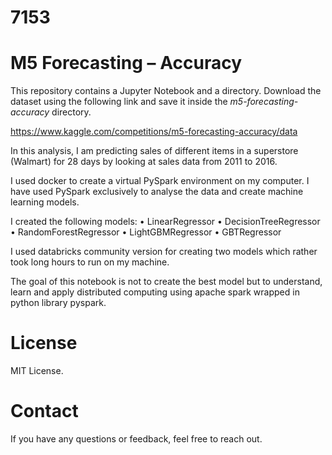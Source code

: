 # 7153

# M5 Forecasting – Accuracy

This repository contains a Jupyter Notebook and a directory. Download the dataset using the following link and save it inside the <i>m5-forecasting-accuracy</i> directory.

https://www.kaggle.com/competitions/m5-forecasting-accuracy/data 

In this analysis, I am predicting sales of different items in a superstore (Walmart) for 28 days by looking at sales data from 2011 to 2016.

I used docker to create a virtual PySpark environment on my computer. I have used PySpark exclusively to analyse the data and create machine learning models. 

I created the following models:
• LinearRegressor
• DecisionTreeRegressor
• RandomForestRegressor
• LightGBMRegressor
• GBTRegressor

I used databricks community version for creating two models which rather took long hours to run on my machine.

The goal of this notebook is not to create the best model but to understand, learn and apply distributed computing using apache spark wrapped in python library pyspark.

# License
MIT License.

# Contact
If you have any questions or feedback, feel free to reach out.
